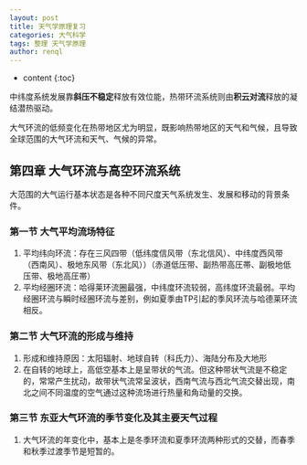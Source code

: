 ```yaml
---
layout: post
title: 天气学原理复习
categories: 大气科学
tags: 整理 天气学原理
author: renql
---
```


* content
{:toc}

中纬度系统发展靠**斜压不稳定**释放有效位能，热带环流系统则由**积云对流**释放的凝结潜热驱动。

大气环流的低频变化在热带地区尤为明显，既影响热带地区的天气和气候，且导致全球范围的大气环流和天气、气候的异常。

## 第四章	大气环流与高空环流系统
大范围的大气运行基本状态是各种不同尺度天气系统发生、发展和移动的背景条件。




### 第一节	大气平均流场特征   
1. 平均纬向环流：存在三风四带（低纬度信风带（东北信风）、中纬度西风带（西南风）、极地东风带（东北风））（赤道低压带、副热带高圧帯、副极地低压带、极地高圧帯）   
2. 平均经圈环流：哈得莱环流圈最强，中纬度环流较弱，高纬度环流最弱。平均经圈环流与瞬时经圈环流与差别，例如夏季由TP引起的季风环流与哈德莱环流相反。

### 第二节	大气环流的形成与维持   
1. 形成和维持原因：太阳辐射、地球自转（科氏力）、海陆分布及大地形   
2. 在自转的地球上，高低空基本上是呈带状的气流。但这种带状气流是不稳定的，常常产生扰动，故带状气流常呈波状，西南气流与西北气流交替出现，南北之间不同温度的空气通过这种流场进行热量和角动量的交换。   

### 第三节	东亚大气环流的季节变化及其主要天气过程 ###

1. 大气环流的年变化中，基本上是冬季环流和夏季环流两种形式的交替，而春季和秋季过渡季节是短暂的。
